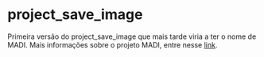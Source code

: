 # project_save_image
Primeira versão do project_save_image que mais tarde viria a ter o nome de MADI.
Mais informações sobre o projeto MADI, entre nesse [link](https://github.com/RafaMariano/SIA-CIS).
